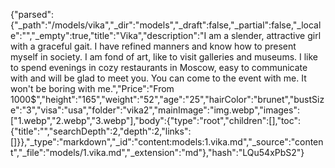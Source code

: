 {"parsed":{"_path":"/models/vika","_dir":"models","_draft":false,"_partial":false,"_locale":"","_empty":true,"title":"Vika","description":"I am a slender, attractive girl with a graceful gait. I have refined manners and know how to present myself in society. I am fond of art, like to visit galleries and museums. I like to spend evenings in cozy restaurants in Moscow, easy to communicate with and will be glad to meet you. You can come to the event with me. It won't be boring with me.","Price":"From 1000$","height":"165","weight":"52","age":"25","hairColor":"brunet","bustSize":"3","visa":"usa","folder":"vika2","mainImage":"img.webp","images":["1.webp","2.webp","3.webp"],"body":{"type":"root","children":[],"toc":{"title":"","searchDepth":2,"depth":2,"links":[]}},"_type":"markdown","_id":"content:models:1.vika.md","_source":"content","_file":"models/1.vika.md","_extension":"md"},"hash":"LQu54xPbS2"}